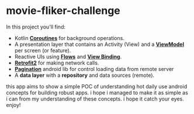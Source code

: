 # movie-fliker-challenge

In this project you'll find:
*   Kotlin **[Coroutines](https://kotlinlang.org/docs/reference/coroutines-overview.html)** for background operations.
*   A presentation layer that contains an Activity (View) and a **[ViewModel](https://developer.android.com/topic/libraries/architecture/viewmodel)** per screen (or feature).
*   Reactive UIs using **[Flows](https://developer.android.com/kotlin/flow)** and **[View Binding](https://developer.android.com/topic/libraries/view-binding)**.
*   **[Retrofit2](https://square.github.io/retrofit/)** for making network calls.
*   **[Pagination](https://developer.android.com/topic/libraries/architecture/paging?hl=en)** android lib for control loading data from remote server 
*   A **data layer** with a **repository** and data sources (remote).



this app aims to show a simple POC of understanding hot daily use android concepts for building robust apps. i hope i managed to make it as simple as i can from my understanding of these concepts.
i hope it catch your eyes. enjoy!
